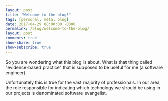 ```yaml
---
layout: post
title: "Welcome to the blog!"
tags: [personal, meta, blog]
date: 2017-04-29 08:00:00 -0300
permalink: /blog/welcome-to-the-blog/
layout: post
comments: true
show-share: true
show-subscribe: true
---
```


So you are wondering what this blog is about. What is that thing called "evidence-based practice" that is supposed to be useful for me (a software engineer).

Unfortunately this is true for the vast majority of professionals. In our area, the role responsible for indicating which technology we should be using in our projects is denominated software evangelist. 

